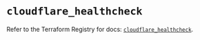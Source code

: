 # `cloudflare_healthcheck`

Refer to the Terraform Registry for docs: [`cloudflare_healthcheck`](https://registry.terraform.io/providers/cloudflare/cloudflare/4.3.0/docs/resources/healthcheck).
